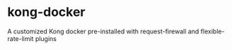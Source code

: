 # kong-docker
A customized Kong docker pre-installed with request-firewall and flexible-rate-limit plugins
